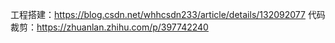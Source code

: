 工程搭建：https://blog.csdn.net/whhcsdn233/article/details/132092077
代码裁剪：https://zhuanlan.zhihu.com/p/397742240